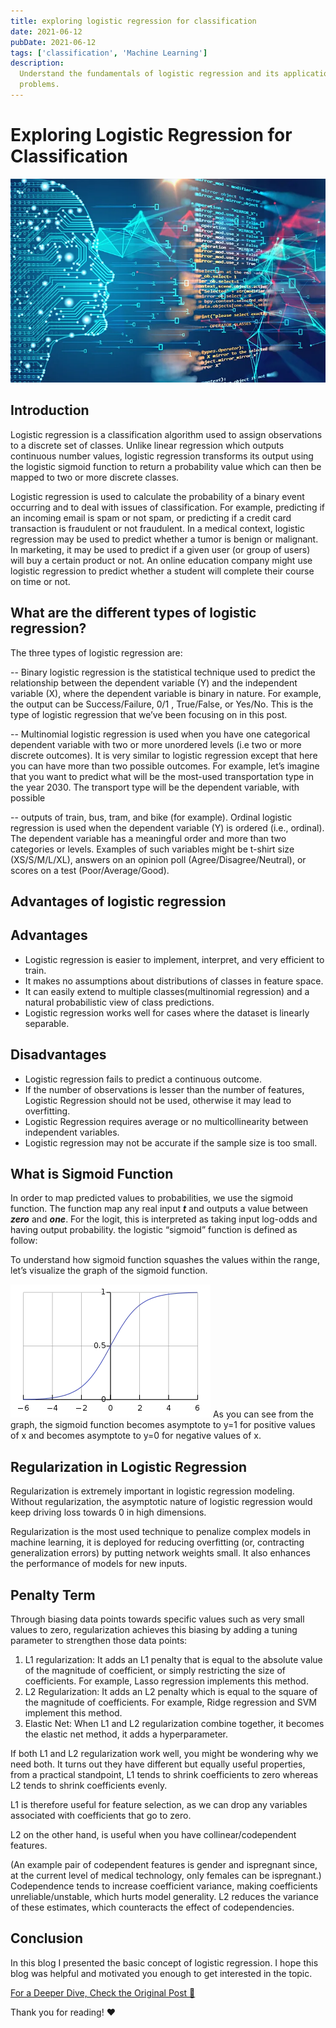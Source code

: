 ```yaml
---
title: exploring logistic regression for classification
date: 2021-06-12
pubDate: 2021-06-12
tags: ['classification', 'Machine Learning']
description:
  Understand the fundamentals of logistic regression and its applications in classification
  problems.
---
```


# Exploring Logistic Regression for Classification

![Alt text](/images/exploring-logistic-regression-for-classification.png)

## Introduction

Logistic regression is a classification algorithm used to assign observations to a discrete set of
classes. Unlike linear regression which outputs continuous number values, logistic regression
transforms its output using the logistic sigmoid function to return a probability value which can
then be mapped to two or more discrete classes.

Logistic regression is used to calculate the probability of a binary event occurring and to deal
with issues of classification. For example, predicting if an incoming email is spam or not spam, or
predicting if a credit card transaction is fraudulent or not fraudulent. In a medical context,
logistic regression may be used to predict whether a tumor is benign or malignant. In marketing, it
may be used to predict if a given user (or group of users) will buy a certain product or not. An
online education company might use logistic regression to predict whether a student will complete
their course on time or not.

## What are the different types of logistic regression?

The three types of logistic regression are:

-- Binary logistic regression is the statistical technique used to predict the relationship between
the dependent variable (Y) and the independent variable (X), where the dependent variable is binary
in nature. For example, the output can be Success/Failure, 0/1 , True/False, or Yes/No. This is the
type of logistic regression that we’ve been focusing on in this post.

-- Multinomial logistic regression is used when you have one categorical dependent variable with two
or more unordered levels (i.e two or more discrete outcomes). It is very similar to logistic
regression except that here you can have more than two possible outcomes. For example, let’s imagine
that you want to predict what will be the most-used transportation type in the year 2030. The
transport type will be the dependent variable, with possible

-- outputs of train, bus, tram, and bike (for example). Ordinal logistic regression is used when the
dependent variable (Y) is ordered (i.e., ordinal). The dependent variable has a meaningful order and
more than two categories or levels. Examples of such variables might be t-shirt size (XS/S/M/L/XL),
answers on an opinion poll (Agree/Disagree/Neutral), or scores on a test (Poor/Average/Good).

## Advantages of logistic regression

## Advantages

- Logistic regression is easier to implement, interpret, and very efficient to train.
- It makes no assumptions about distributions of classes in feature space.
- It can easily extend to multiple classes(multinomial regression) and a natural probabilistic view
  of class predictions.
- Logistic regression works well for cases where the dataset is linearly separable.

## Disadvantages

- Logistic regression fails to predict a continuous outcome.
- If the number of observations is lesser than the number of features, Logistic Regression should
  not be used, otherwise it may lead to overfitting.
- Logistic Regression requires average or no multicollinearity between independent variables.
- Logistic regression may not be accurate if the sample size is too small.

## What is Sigmoid Function

In order to map predicted values to probabilities, we use the sigmoid function. The function map any
real input **_t_** and outputs a value between **_zero_** and **_one_**. For the logit, this is
interpreted as taking input log-odds and having output probability. the logistic “sigmoid” function
is defined as follow:

To understand how sigmoid function squashes the values within the range, let’s visualize the graph
of the sigmoid function.

![Alt text](/images/logistic-regression-1.png) As you can see from the graph, the sigmoid function
becomes asymptote to y=1 for positive values of x and becomes asymptote to y=0 for negative values
of x.

## Regularization in Logistic Regression

Regularization is extremely important in logistic regression modeling. Without regularization, the
asymptotic nature of logistic regression would keep driving loss towards 0 in high dimensions.

Regularization is the most used technique to penalize complex models in machine learning, it is
deployed for reducing overfitting (or, contracting generalization errors) by putting network weights
small. It also enhances the performance of models for new inputs.

## Penalty Term

Through biasing data points towards specific values such as very small values to zero,
regularization achieves this biasing by adding a tuning parameter to strengthen those data points:

1. L1 regularization: It adds an L1 penalty that is equal to the absolute value of the magnitude of
   coefficient, or simply restricting the size of coefficients. For example, Lasso regression
   implements this method.
2. L2 Regularization: It adds an L2 penalty which is equal to the square of the magnitude of
   coefficients. For example, Ridge regression and SVM implement this method.
3. Elastic Net: When L1 and L2 regularization combine together, it becomes the elastic net method,
   it adds a hyperparameter.

If both L1 and L2 regularization work well, you might be wondering why we need both. It turns out
they have different but equally useful properties, from a practical standpoint, L1 tends to shrink
coefficients to zero whereas L2 tends to shrink coefficients evenly.

L1 is therefore useful for feature selection, as we can drop any variables associated with
coefficients that go to zero.

L2 on the other hand, is useful when you have collinear/codependent features.

(An example pair of codependent features is gender and ispregnant since, at the current level of
medical technology, only females can be ispregnant.) Codependence tends to increase coefficient
variance, making coefficients unreliable/unstable, which hurts model generality. L2 reduces the
variance of these estimates, which counteracts the effect of codependencies.

## Conclusion

In this blog I presented the basic concept of logistic regression. I hope this blog was helpful and
motivated you enough to get interested in the topic.

[For a Deeper Dive, Check the Original Post 🔗](https://akladyous.medium.com/logistic-regression-7885cebd3699)

Thank you for reading! ❤️
